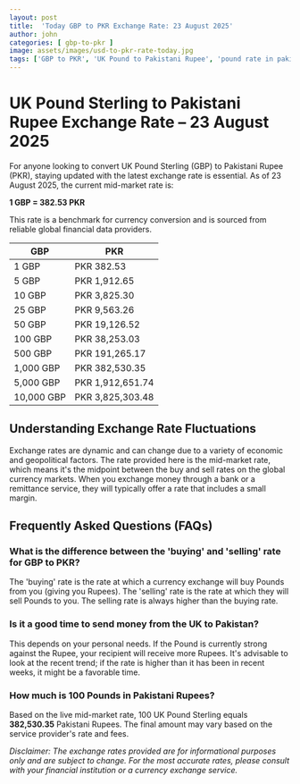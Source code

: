 ```yaml
---
layout: post
title:  'Today GBP to PKR Exchange Rate: 23 August 2025'
author: john
categories: [ gbp-to-pkr ]
image: assets/images/usd-to-pkr-rate-today.jpg
tags: ['GBP to PKR', 'UK Pound to Pakistani Rupee', 'pound rate in pakistan', 'great britain pound to pkr', 'uk to pakistan money transfer']
---
```


# UK Pound Sterling to Pakistani Rupee Exchange Rate – 23 August 2025

For anyone looking to convert UK Pound Sterling (GBP) to Pakistani Rupee (PKR), staying updated with the latest exchange rate is essential. As of 23 August 2025, the current mid-market rate is:

**1 GBP = 382.53 PKR**

This rate is a benchmark for currency conversion and is sourced from reliable global financial data providers.

| GBP | PKR |
| --- | --- |
| 1 GBP | PKR 382.53 |
| 5 GBP | PKR 1,912.65 |
| 10 GBP | PKR 3,825.30 |
| 25 GBP | PKR 9,563.26 |
| 50 GBP | PKR 19,126.52 |
| 100 GBP | PKR 38,253.03 |
| 500 GBP | PKR 191,265.17 |
| 1,000 GBP | PKR 382,530.35 |
| 5,000 GBP | PKR 1,912,651.74 |
| 10,000 GBP | PKR 3,825,303.48 |


## Understanding Exchange Rate Fluctuations

Exchange rates are dynamic and can change due to a variety of economic and geopolitical factors. The rate provided here is the mid-market rate, which means it's the midpoint between the buy and sell rates on the global currency markets. When you exchange money through a bank or a remittance service, they will typically offer a rate that includes a small margin.

## Frequently Asked Questions (FAQs)

### What is the difference between the 'buying' and 'selling' rate for GBP to PKR?

The 'buying' rate is the rate at which a currency exchange will buy Pounds from you (giving you Rupees). The 'selling' rate is the rate at which they will sell Pounds to you. The selling rate is always higher than the buying rate.

### Is it a good time to send money from the UK to Pakistan?

This depends on your personal needs. If the Pound is currently strong against the Rupee, your recipient will receive more Rupees. It's advisable to look at the recent trend; if the rate is higher than it has been in recent weeks, it might be a favorable time.

### How much is 100 Pounds in Pakistani Rupees?

Based on the live mid-market rate, 100 UK Pound Sterling equals **382,530.35** Pakistani Rupees. The final amount may vary based on the service provider's rate and fees.



*Disclaimer: The exchange rates provided are for informational purposes only and are subject to change. For the most accurate rates, please consult with your financial institution or a currency exchange service.*
